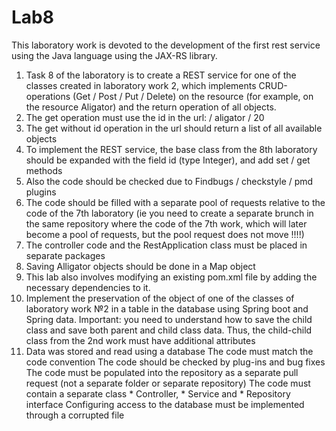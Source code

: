 # Lab8


This laboratory work is devoted to the development of the first rest service using the Java language using the JAX-RS library.

1) Task 8 of the laboratory is to create a REST service for one of the classes created in laboratory work 2, which implements CRUD-operations (Get / Post / Put / Delete) on the resource (for example, on the resource Aligator) and the return operation of all objects.
2) The get operation must use the id in the url: / aligator / 20
3) The get without id operation in the url should return a list of all available objects
4) To implement the REST service, the base class from the 8th laboratory should be expanded with the field id (type Integer), and add set / get methods
5) Also the code should be checked due to Findbugs / checkstyle / pmd plugins
6) The code should be filled with a separate pool of requests relative to the code of the 7th laboratory (ie you need to create a separate brunch in the same repository where the code of the 7th work, which will later become a pool of requests, but the pool request does not move !!!!)
7) The controller code and the RestApplication class must be placed in separate packages
8) Saving Alligator objects should be done in a Map object
9) This lab also involves modifying an existing pom.xml file by adding the necessary dependencies to it.
10) Implement the preservation of the object of one of the classes of laboratory work №2 in a table in the database using Spring boot and Spring data. Important: you need to understand how to save the child class and save both parent and child class data. Thus, the child-child class from the 2nd work must have additional attributes
11) Data was stored and read using a database
    The code must match the code convention
    The code should be checked by plug-ins and bug fixes
    The code must be populated into the repository as a separate pull request (not a separate folder or separate repository)
    The code must contain a separate class * Controller, * Service and * Repository interface
    Configuring access to the database must be implemented through a corrupted file